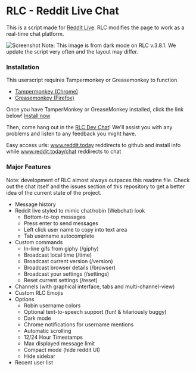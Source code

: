 # RLC - Reddit Live Chat 

This is a script made for [Reddit Live](https://www.reddit.com/live). 
RLC modifies the page to work as a real-time chat platform.

![Screenshot](https://i.gyazo.com/d7fe1fcd810472b02176e6980583f12d.png)
Note: This image is from dark mode on RLC v.3.8.1. We update the script very often and the layout may differ.

### Installation
This userscript requires Tampermonkey or Greasemonkey to function
* [Tampermonkey (Chrome)](https://chrome.google.com/webstore/detail/tampermonkey/dhdgffkkebhmkfjojejmpbldmpobfkfo?hl=en)
* [Greasemonkey (Firefox)](https://addons.mozilla.org/en-US/firefox/addon/greasemonkey/)

Once you have TamperMonkey or GreaseMonkey installed, click the link below!
[Install now](https://github.com/BNolet/RLCS/raw/master/rlcs.user.js)

Then, come hang out in the [RLC Dev Chat](https://www.reddit.com/live/wpytzw1guzg2)!
We'll assist you with any problems and listen to any feedback you might have.

Easy access urls: www.reddit.today reddirects to github and install info while www.reddit.today/chat reddirects to chat

### Major Features
Note: development of RLC almost always outpaces this readme file. Check out the chat itself and the issues section of this repository to get a better idea of the current state of the project.

* Message history
* Reddit live styled to mimic chat/robin (Webchat) look
  * Bottom-to-top messages
  * Press enter to send messages
  * Left click user name to copy into text area
  * Tab username autocomplete  
* Custom commands
  * In-line gifs from giphy (/giphy)
  * Broadcast local time (/time)
  * Broadcast current version (/version)
  * Broadcast browser details (/browser)
  * Broadcast your settings (/settings)
  * Reset current settings (/reset)
* Channels (with graphical interface, tabs and multi-channel-view)
* Custom RLC Emojis
* Options
  * Robin username colors
  * Optional text-to-speech support (fun! & hilariously buggy)
  * Dark mode
  * Chrome notifications for username mentions
  * Automatic scrolling
  * 12/24 Hour Timestamps
  * Max displayed message limit
  * Compact mode (hide reddit UI)
  * Hide sidebar
* Recent user list
